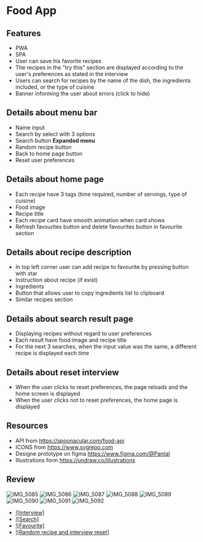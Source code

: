 # Food App

## **Features**

- PWA 
- SPA
- User can save his favorite recipes
- The recipes in the "try this" section are displayed according to the user's preferences as stated in the interview
- Users can search for recipes by the name of the dish, the ingredients included, or the type of cuisine
- Banner informing the user about errors (click to hide)

## **Details about menu bar**

- Name input
- Search by select with 3 options
- Search button
**Expanded menu**
- Random recipe button
- Back to home page button
- Reset user preferences

## **Details about home page**

- Each recipe have 3 tags (time required, number of servings, type of cuisine)
- Food image 
- Recipe title
- Each recipe card have smooth animation when card shows
- Refresh favourites button and delete favourites button in favourite section

## **Details about recipe description**

- In top left corner user can add recipe to favourite by pressing button with star
- Instruction about recipe (if exist)
- Ingredients
- Button that allows user to copy ingredients list to clipboard
- Similar recipes section

## **Details about search result page**

- Displaying recipes without regard to user preferences
- Each result have food image and recipe title
- For the next 3 searches, when the input value was the same, a different recipe is displayed each time

## **Details about reset interview**

- When the user clicks to reset preferences, the page reloads and the home screen is displayed
- When the user clicks not to reset preferences, the home page is displayed

## **Resources**

- API from https://spoonacular.com/food-api
- ICONS from https://www.svgrepo.com
- Designe prototype on figma https://www.figma.com/@Pantal
- Illustrations form https://undraw.co/illustrations

## **Review**
![IMG_5085](https://user-images.githubusercontent.com/61602042/156165535-e41f51cd-6ce8-4a4a-97af-a4be74fd5740.PNG)
![IMG_5086](https://user-images.githubusercontent.com/61602042/156165538-7fe98378-ce11-4e30-8d87-ca9c44b778bc.PNG)
![IMG_5087](https://user-images.githubusercontent.com/61602042/156165545-b1080abb-fdf6-4e0b-948f-5d6b8e47ddce.PNG)
![IMG_5088](https://user-images.githubusercontent.com/61602042/156165563-2e5db288-b2b9-415d-b174-2dc4c70deb3d.PNG)
![IMG_5089](https://user-images.githubusercontent.com/61602042/156165573-dc6418a9-a925-4962-9345-3187ba3aec7f.PNG)
![IMG_5090](https://user-images.githubusercontent.com/61602042/156165575-7e792829-74bb-4c3f-9991-375a00bef2b8.PNG)
![IMG_5091](https://user-images.githubusercontent.com/61602042/156165590-bfc70709-aae8-4885-b946-88ed9b0059b1.PNG)
![IMG_5092](https://user-images.githubusercontent.com/61602042/156165533-977fc989-38b7-4d61-94ef-8fd597b5d349.PNG)

- [![Interview]](https://user-images.githubusercontent.com/61602042/156164513-4c5a6e3b-eddf-44f1-b0d5-df1620383ba1.mp4)
- [![Search]](https://user-images.githubusercontent.com/61602042/156164647-0f0b2809-d31d-46fd-ba3c-b29212384ee6.mp4)
- [![Favourite]](https://user-images.githubusercontent.com/61602042/156164681-a2e1f391-d648-4424-ae99-d7471bb03944.mp4)
- [![Random recipe and interview reset]](https://user-images.githubusercontent.com/61602042/156164761-428f78c3-61b6-4358-b0e1-041a19ee348f.mp4)

